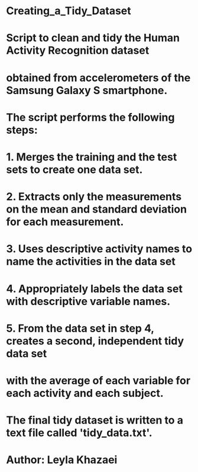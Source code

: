 # Creating_a_Tidy_Dataset
# Script to clean and tidy the Human Activity Recognition dataset 
# obtained from accelerometers of the Samsung Galaxy S smartphone.
# The script performs the following steps:
# 1. Merges the training and the test sets to create one data set.
# 2. Extracts only the measurements on the mean and standard deviation for each measurement.
# 3. Uses descriptive activity names to name the activities in the data set
# 4. Appropriately labels the data set with descriptive variable names.
# 5. From the data set in step 4, creates a second, independent tidy data set 
#    with the average of each variable for each activity and each subject.
# The final tidy dataset is written to a text file called 'tidy_data.txt'.
# Author: Leyla Khazaei

